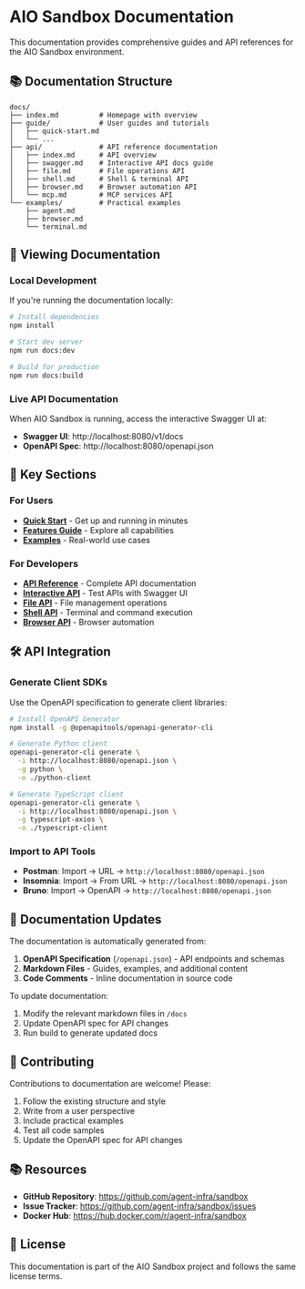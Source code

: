 # AIO Sandbox Documentation

This documentation provides comprehensive guides and API references for the AIO Sandbox environment.

## 📚 Documentation Structure

```
docs/
├── index.md          # Homepage with overview
├── guide/            # User guides and tutorials
│   ├── quick-start.md
│   └── ...
├── api/              # API reference documentation
│   ├── index.md      # API overview
│   ├── swagger.md    # Interactive API docs guide
│   ├── file.md       # File operations API
│   ├── shell.md      # Shell & terminal API
│   ├── browser.md    # Browser automation API
│   └── mcp.md        # MCP services API
└── examples/         # Practical examples
    ├── agent.md
    ├── browser.md
    └── terminal.md
```

## 🚀 Viewing Documentation

### Local Development
If you're running the documentation locally:
```bash
# Install dependencies
npm install

# Start dev server
npm run docs:dev

# Build for production
npm run docs:build
```

### Live API Documentation
When AIO Sandbox is running, access the interactive Swagger UI at:
- **Swagger UI**: http://localhost:8080/v1/docs
- **OpenAPI Spec**: http://localhost:8080/openapi.json

## 📖 Key Sections

### For Users
- **[Quick Start](/guide/quick-start)** - Get up and running in minutes
- **[Features Guide](/guide/features)** - Explore all capabilities
- **[Examples](/examples/)** - Real-world use cases

### For Developers
- **[API Reference](/api/)** - Complete API documentation
- **[Interactive API](/api/swagger)** - Test APIs with Swagger UI
- **[File API](/api/file)** - File management operations
- **[Shell API](/api/shell)** - Terminal and command execution
- **[Browser API](/api/browser)** - Browser automation

## 🛠️ API Integration

### Generate Client SDKs
Use the OpenAPI specification to generate client libraries:

```bash
# Install OpenAPI Generator
npm install -g @openapitools/openapi-generator-cli

# Generate Python client
openapi-generator-cli generate \
  -i http://localhost:8080/openapi.json \
  -g python \
  -o ./python-client

# Generate TypeScript client
openapi-generator-cli generate \
  -i http://localhost:8080/openapi.json \
  -g typescript-axios \
  -o ./typescript-client
```

### Import to API Tools
- **Postman**: Import → URL → `http://localhost:8080/openapi.json`
- **Insomnia**: Import → From URL → `http://localhost:8080/openapi.json`
- **Bruno**: Import → OpenAPI → `http://localhost:8080/openapi.json`

## 📝 Documentation Updates

The documentation is automatically generated from:
1. **OpenAPI Specification** (`/openapi.json`) - API endpoints and schemas
2. **Markdown Files** - Guides, examples, and additional content
3. **Code Comments** - Inline documentation in source code

To update documentation:
1. Modify the relevant markdown files in `/docs`
2. Update OpenAPI spec for API changes
3. Run build to generate updated docs

## 🤝 Contributing

Contributions to documentation are welcome! Please:
1. Follow the existing structure and style
2. Write from a user perspective
3. Include practical examples
4. Test all code samples
5. Update the OpenAPI spec for API changes

## 📚 Resources

- **GitHub Repository**: https://github.com/agent-infra/sandbox
- **Issue Tracker**: https://github.com/agent-infra/sandbox/issues
- **Docker Hub**: https://hub.docker.com/r/agent-infra/sandbox

## 📄 License

This documentation is part of the AIO Sandbox project and follows the same license terms.
